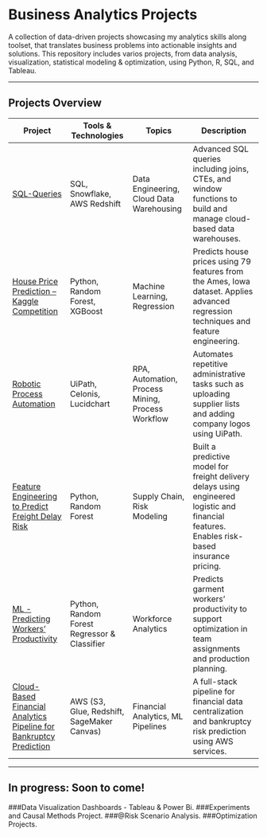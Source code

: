 # Business Analytics Projects
A collection of data-driven projects showcasing my analytics skills along toolset, that translates business problems into actionable insights and solutions. This repository includes varios projects, from data analysis, visualization, statistical modeling &amp; optimization, using Python, R, SQL, and Tableau.

---

## Projects Overview

| Project | Tools & Technologies | Topics | Description |
|--------|----------------------|--------|-------------|
| [SQL-Queries](https://github.com/SalazarHerna/SQL-Queries) | SQL, Snowflake, AWS Redshift | Data Engineering, Cloud Data Warehousing | Advanced SQL queries including joins, CTEs, and window functions to build and manage cloud-based data warehouses. |
| [House Price Prediction – Kaggle Competition](https://github.com/SalazarHerna/House-Price-Prediction---Kaggle-Competition) | Python, Random Forest, XGBoost | Machine Learning, Regression | Predicts house prices using 79 features from the Ames, Iowa dataset. Applies advanced regression techniques and feature engineering. |
| [Robotic Process Automation](https://github.com/SalazarHerna/Robotic-Process-Automation) | UiPath, Celonis, Lucidchart | RPA, Automation, Process Mining, Process Workflow | Automates repetitive administrative tasks such as uploading supplier lists and adding company logos using UiPath. |
| [Feature Engineering to Predict Freight Delay Risk](https://github.com/SalazarHerna/Feature-Engineering-to-Predicted-Freight-Delay-Risk) | Python, Random Forest | Supply Chain, Risk Modeling | Built a predictive model for freight delivery delays using engineered logistic and financial features. Enables risk-based insurance pricing. |
| [ML - Predicting Workers’ Productivity](https://github.com/SalazarHerna/ML-Predicting-Worker-s-Productivity) | Python, Random Forest Regressor & Classifier | Workforce Analytics | Predicts garment workers’ productivity to support optimization in team assignments and production planning. |
| [Cloud-Based Financial Analytics Pipeline for Bankruptcy Prediction](https://github.com/SalazarHerna/Cloud-Based-Financial-Analytics-Pipeline-for-Bankruptcy-Prediction) | AWS (S3, Glue, Redshift, SageMaker Canvas) | Financial Analytics, ML Pipelines | A full-stack pipeline for financial data centralization and bankruptcy risk prediction using AWS services. |

---

## In progress: Soon to come!
###Data Visualization Dashboards - Tableau & Power Bi.
###Experiments and Causal Methods Project.
###@Risk Scenario Analysis.
###Optimization Projects.

